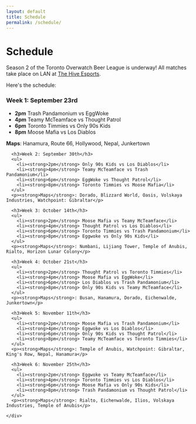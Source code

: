 ```yaml
---
layout: default
title: Schedule
permalink: /schedule/
---
```

<div class="container">
  <div class="row justify-content-center page-section-no-line">
    <div class="col-12 col-md-10 col-xl-8">
      <h1 class="text-center">Schedule</h1>
      <p>Season 2 of the Toronto Overwatch Beer League is underway! All matches take place on LAN at <a href="https://www.facebook.com/thehiveesports/">The Hive Esports</a>.</p>
      <p>Here's the schedule:</p>
      <h3>Week 1: September 23rd</h3>
      <ul>
        <li><strong>2pm</strong> Trash Pandamonium vs EggWoke</li>
        <li><strong>4pm</strong> Teamy McTeamface vs Thought Patrol</li>
        <li><strong>6pm</strong> Toronto Timmies vs Only 90s Kids</li>
        <li><strong>8pm</strong> Moose Mafia vs Los Diablos</li>
      </ul>
      <p><strong>Maps</strong>: Hanamura, Route 66, Hollywood, Nepal, Junkertown</p>
      
      <h3>Week 2: September 30th</h3>
      <ul>
        <li><strong>2pm</strong> Only 90s Kids vs Los Diablos</li>
        <li><strong>4pm</strong> Teamy McTeamface vs Trash Pandamonium</li>
        <li><strong>6pm</strong> EggWoke vs Thought Patrol</li>
        <li><strong>8pm</strong> Toronto Timmies vs Moose Mafia</li>
      </ul>
      <p><strong>Maps</strong>: Dorado, Blizzard World, Oasis, Volskaya Industries, Watchpoint: Gibraltar</p>
      
      <h3>Week 3: October 14th</h3>
      <ul>
        <li><strong>2pm</strong> Moose Mafia vs Teamy McTeamface</li>
        <li><strong>4pm</strong> Thought Patrol vs Los Diablos</li>
        <li><strong>6pm</strong> Toronto Timmies vs Trash Pandamonium</li>
        <li><strong>8pm</strong> Eggwoke vs Only 90s Kids</li>
      </ul>
      <p><strong>Maps</strong>: Numbani, Lijiang Tower, Temple of Anubis, Rialto, Horizon Lunar Colony</p>
      
      <h3>Week 4: October 21st</h3>
      <ul>
        <li><strong>2pm</strong> Thought Patrol vs Toronto Timmies</li>
        <li><strong>4pm</strong> Moose Mafia vs EggWoke</li>
        <li><strong>6pm</strong> Los Diablos vs Trash Pandamonium</li>
        <li><strong>8pm</strong> Only 90s Kids vs Teamy McTeamface</li>
      </ul>
      <p><strong>Maps</strong>: Busan, Hanamura, Dorado, Eichenwalde, Junkertown</p>
      
      <h3>Week 5: November 11th</h3>
      <ul>
        <li><strong>2pm</strong> Moose Mafia vs Trash Pandamonium</li>
        <li><strong>4pm</strong> Eggwoke vs Los Diablos</li>
        <li><strong>6pm</strong> Only 90s Kids vs Thought Patrol</li>
        <li><strong>8pm</strong> Teamy McTeamface vs Toronto Timmies</li>
      </ul>
      <p><strong>Maps</strong>: Temple of Anubis, Watchpoint: Gibraltar, King's Row, Nepal, Hanamura</p>
      
      <h3>Week 6: November 25th</h3>
      <ul>
        <li><strong>2pm</strong> Eggwoke vs Teamy McTeamface</li>
        <li><strong>4pm</strong> Toronto Timmies vs Los Diablos</li>
        <li><strong>6pm</strong> Moose Mafia vs Only 90s Kids</li>
        <li><strong>8pm</strong> Trash Pandamonium vs Thought Patrol</li>
      </ul>
      <p><strong>Maps</strong>: Rialto, Eichenwalde, Ilios, Volskaya Industries, Temple of Anubis</p>
      
    </div>
  </div>
</div>
